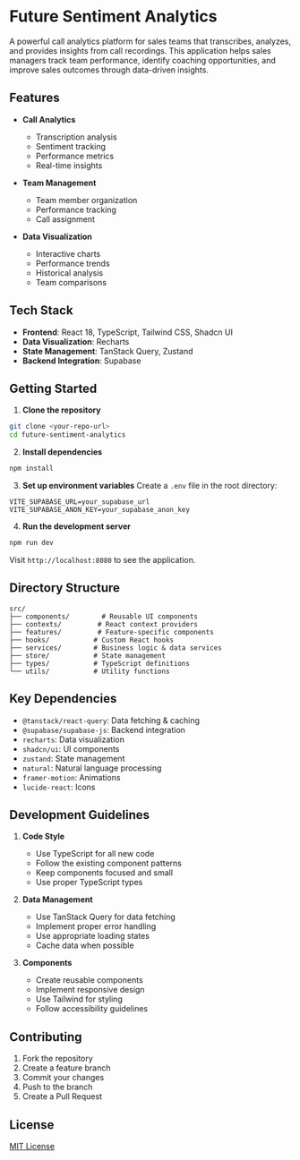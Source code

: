
# Future Sentiment Analytics

A powerful call analytics platform for sales teams that transcribes, analyzes, and provides insights from call recordings. This application helps sales managers track team performance, identify coaching opportunities, and improve sales outcomes through data-driven insights.

## Features

- **Call Analytics**
  - Transcription analysis
  - Sentiment tracking
  - Performance metrics
  - Real-time insights

- **Team Management**
  - Team member organization
  - Performance tracking
  - Call assignment

- **Data Visualization**
  - Interactive charts
  - Performance trends
  - Historical analysis
  - Team comparisons

## Tech Stack

- **Frontend**: React 18, TypeScript, Tailwind CSS, Shadcn UI
- **Data Visualization**: Recharts
- **State Management**: TanStack Query, Zustand
- **Backend Integration**: Supabase

## Getting Started

1. **Clone the repository**
```bash
git clone <your-repo-url>
cd future-sentiment-analytics
```

2. **Install dependencies**
```bash
npm install
```

3. **Set up environment variables**
Create a `.env` file in the root directory:
```env
VITE_SUPABASE_URL=your_supabase_url
VITE_SUPABASE_ANON_KEY=your_supabase_anon_key
```

4. **Run the development server**
```bash
npm run dev
```

Visit `http://localhost:8080` to see the application.

## Directory Structure

```
src/
├── components/        # Reusable UI components
├── contexts/         # React context providers
├── features/         # Feature-specific components
├── hooks/           # Custom React hooks
├── services/        # Business logic & data services
├── store/           # State management
├── types/           # TypeScript definitions
└── utils/           # Utility functions
```

## Key Dependencies

- `@tanstack/react-query`: Data fetching & caching
- `@supabase/supabase-js`: Backend integration
- `recharts`: Data visualization
- `shadcn/ui`: UI components
- `zustand`: State management
- `natural`: Natural language processing
- `framer-motion`: Animations
- `lucide-react`: Icons

## Development Guidelines

1. **Code Style**
   - Use TypeScript for all new code
   - Follow the existing component patterns
   - Keep components focused and small
   - Use proper TypeScript types

2. **Data Management**
   - Use TanStack Query for data fetching
   - Implement proper error handling
   - Use appropriate loading states
   - Cache data when possible

3. **Components**
   - Create reusable components
   - Implement responsive design
   - Use Tailwind for styling
   - Follow accessibility guidelines

## Contributing

1. Fork the repository
2. Create a feature branch
3. Commit your changes
4. Push to the branch
5. Create a Pull Request

## License

[MIT License](LICENSE)


